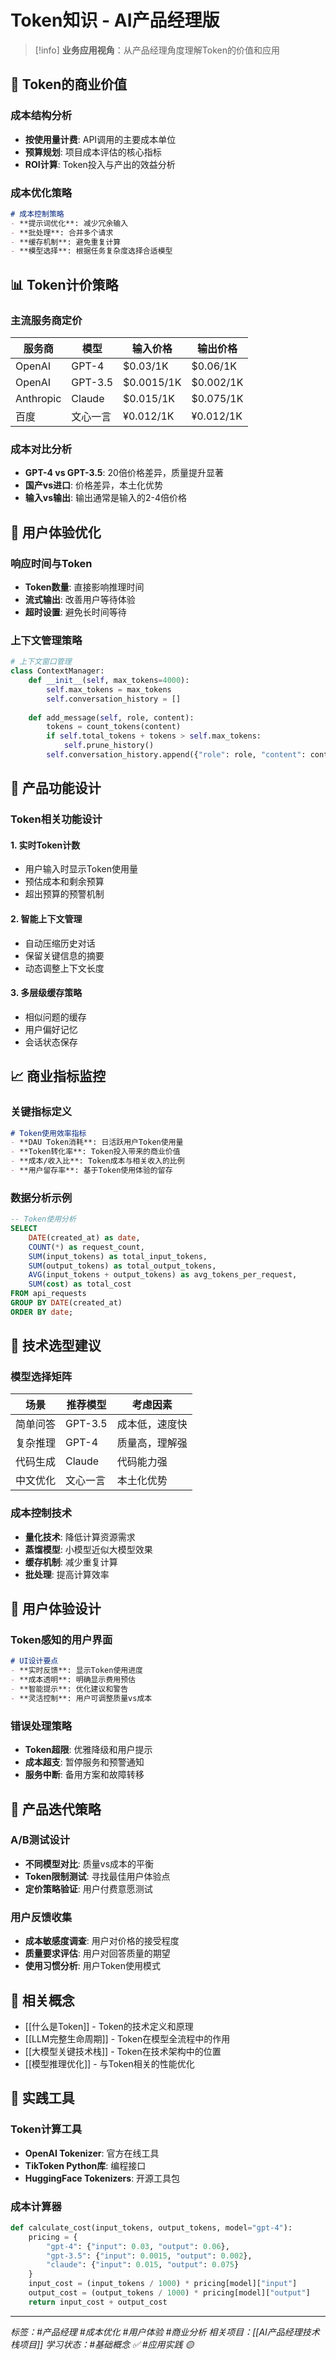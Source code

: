 # Token知识 - AI产品经理版

> [!info] **业务应用视角**：从产品经理角度理解Token的价值和应用

## 💼 Token的商业价值

### 成本结构分析
- **按使用量计费**: API调用的主要成本单位
- **预算规划**: 项目成本评估的核心指标
- **ROI计算**: Token投入与产出的效益分析

### 成本优化策略
```markdown
# 成本控制策略
- **提示词优化**: 减少冗余输入
- **批处理**: 合并多个请求
- **缓存机制**: 避免重复计算
- **模型选择**: 根据任务复杂度选择合适模型
```

## 📊 Token计价策略

### 主流服务商定价
| 服务商       | 模型      | 输入价格       | 输出价格      |
| --------- | ------- | ---------- | --------- |
| OpenAI    | GPT-4   | $0.03/1K   | $0.06/1K  |
| OpenAI    | GPT-3.5 | $0.0015/1K | $0.002/1K |
| Anthropic | Claude  | $0.015/1K  | $0.075/1K |
| 百度        | 文心一言    | ¥0.012/1K  | ¥0.012/1K |

### 成本对比分析
- **GPT-4 vs GPT-3.5**: 20倍价格差异，质量提升显著
- **国产vs进口**: 价格差异，本土化优势
- **输入vs输出**: 输出通常是输入的2-4倍价格

## 🎯 用户体验优化

### 响应时间与Token
- **Token数量**: 直接影响推理时间
- **流式输出**: 改善用户等待体验
- **超时设置**: 避免长时间等待

### 上下文管理策略
```python
# 上下文窗口管理
class ContextManager:
    def __init__(self, max_tokens=4000):
        self.max_tokens = max_tokens
        self.conversation_history = []
    
    def add_message(self, role, content):
        tokens = count_tokens(content)
        if self.total_tokens + tokens > self.max_tokens:
            self.prune_history()
        self.conversation_history.append({"role": role, "content": content})
```

## 🚀 产品功能设计

### Token相关功能设计

#### 1. 实时Token计数
- 用户输入时显示Token使用量
- 预估成本和剩余预算
- 超出预算的预警机制

#### 2. 智能上下文管理
- 自动压缩历史对话
- 保留关键信息的摘要
- 动态调整上下文长度

#### 3. 多层级缓存策略
- 相似问题的缓存
- 用户偏好记忆
- 会话状态保存

## 📈 商业指标监控

### 关键指标定义
```markdown
# Token使用效率指标
- **DAU Token消耗**: 日活跃用户Token使用量
- **Token转化率**: Token投入带来的商业价值
- **成本/收入比**: Token成本与相关收入的比例
- **用户留存率**: 基于Token使用体验的留存
```

### 数据分析示例
```sql
-- Token使用分析
SELECT 
    DATE(created_at) as date,
    COUNT(*) as request_count,
    SUM(input_tokens) as total_input_tokens,
    SUM(output_tokens) as total_output_tokens,
    AVG(input_tokens + output_tokens) as avg_tokens_per_request,
    SUM(cost) as total_cost
FROM api_requests
GROUP BY DATE(created_at)
ORDER BY date;
```

## 🔧 技术选型建议

### 模型选择矩阵
| 场景 | 推荐模型 | 考虑因素 |
|------|----------|----------|
| 简单问答 | GPT-3.5 | 成本低，速度快 |
| 复杂推理 | GPT-4 | 质量高，理解强 |
| 代码生成 | Claude | 代码能力强 |
| 中文优化 | 文心一言 | 本土化优势 |

### 成本控制技术
- **量化技术**: 降低计算资源需求
- **蒸馏模型**: 小模型近似大模型效果
- **缓存机制**: 减少重复计算
- **批处理**: 提高计算效率

## 🎨 用户体验设计

### Token感知的用户界面
```markdown
# UI设计要点
- **实时反馈**: 显示Token使用进度
- **成本透明**: 明确显示费用预估
- **智能提示**: 优化建议和警告
- **灵活控制**: 用户可调整质量vs成本
```

### 错误处理策略
- **Token超限**: 优雅降级和用户提示
- **成本超支**: 暂停服务和预警通知
- **服务中断**: 备用方案和故障转移

## 🔄 产品迭代策略

### A/B测试设计
- **不同模型对比**: 质量vs成本的平衡
- **Token限制测试**: 寻找最佳用户体验点
- **定价策略验证**: 用户付费意愿测试

### 用户反馈收集
- **成本敏感度调查**: 用户对价格的接受程度
- **质量要求评估**: 用户对回答质量的期望
- **使用习惯分析**: 用户Token使用模式

## 🔗 相关概念

- [[什么是Token]] - Token的技术定义和原理
- [[LLM完整生命周期]] - Token在模型全流程中的作用
- [[大模型关键技术栈]] - Token在技术架构中的位置
- [[模型推理优化]] - 与Token相关的性能优化

## 📝 实践工具

### Token计算工具
- **OpenAI Tokenizer**: 官方在线工具
- **TikToken Python库**: 编程接口
- **HuggingFace Tokenizers**: 开源工具包

### 成本计算器
```python
def calculate_cost(input_tokens, output_tokens, model="gpt-4"):
    pricing = {
        "gpt-4": {"input": 0.03, "output": 0.06},
        "gpt-3.5": {"input": 0.0015, "output": 0.002},
        "claude": {"input": 0.015, "output": 0.075}
    }
    input_cost = (input_tokens / 1000) * pricing[model]["input"]
    output_cost = (output_tokens / 1000) * pricing[model]["output"]
    return input_cost + output_cost
```

---

*标签：#产品经理 #成本优化 #用户体验 #商业分析*
*相关项目：[[AI产品经理技术栈项目]]*
*学习状态：#基础概念 ✅ #应用实践 🟡*
